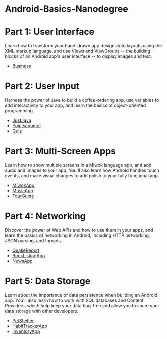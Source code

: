 # Android-Basics-Nanodegree

# Part 1: User Interface

Learn how to transform your hand-drawn app designs into layouts using the XML markup language, and use Views and ViewGroups -- the building blocks of an Android app's user interface -- to display images and text.

- [Business](https://github.com/aperov9/Android-Basics-Nanodegree/tree/master/01%20User%20Interface/Business)

# Part 2: User Input

Harness the power of Java to build a coffee-ordering app, use variables to add interactivity to your app, and learn the basics of object-oriented programming.

- [JustJava](https://github.com/aperov9/Android-Basics-Nanodegree/tree/master/02%20User%20Input/JustJava)
- [Pointscounter](https://github.com/aperov9/Android-Basics-Nanodegree/tree/master/02%20User%20Input/Pointscounter)
- [Quiz](https://github.com/aperov9/Android-Basics-Nanodegree/tree/master/02%20User%20Input/Quiz)

# Part 3: Multi-Screen Apps

Learn how to show multiple screens in a Miwok language app, and add audio and images to your app. You'll also learn how Android handles touch events, and make visual changes to add polish to your fully functional app.

- [MiwokApp](https://github.com/aperov9/Android-Basics-Nanodegree/tree/master/03%20Multi-Screen%20Apps/MiwokApp)
- [MusicApp](https://github.com/aperov9/Android-Basics-Nanodegree/tree/master/03%20Multi-Screen%20Apps/MusicApp)
- [TourGuide](https://github.com/aperov9/Android-Basics-Nanodegree/tree/master/03%20Multi-Screen%20Apps/TourGuide)

# Part 4: Networking

Discover the power of Web APIs and how to use them in your apps, and learn the basics of networking in Android, including HTTP networking, JSON parsing, and threads.

- [QuakeReport](https://github.com/aperov9/Android-Basics-Nanodegree/tree/master/04%20Networking/QuakeReport)
- [BookListingApp](https://github.com/aperov9/Android-Basics-Nanodegree/tree/master/04%20Networking/BookListingApp)
- [NewsApp](https://github.com/aperov9/Android-Basics-Nanodegree/tree/master/04%20Networking/NewsApp)

# Part 5: Data Storage

Learn about the importance of data persistence when building an Android app. You'll also learn how to work with SQL databases and Content Providers, which help keep your data bug-free and allow you to share your data storage with other developers.

- [PetShelter](https://github.com/aperov9/Android-Basics-Nanodegree/tree/master/05%20Data%20Storage/PetShelter)
- [HabitTrackerApp](https://github.com/aperov9/Android-Basics-Nanodegree/tree/master/05%20Data%20Storage/HabitTrackerApp)
- [InventoryApp](https://github.com/aperov9/Android-Basics-Nanodegree/tree/master/05%20Data%20Storage/InventoryApp)
